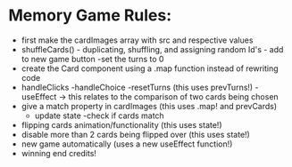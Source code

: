 # Memory Game Rules:

- first make the cardImages array with src and respective values
- shuffleCards() - duplicating, shuffling, and assigning random Id's - add to new game button
  -set the turns to 0
- create the Card component using a .map function instead of rewriting code
- handleClicks
  -handleChoice
  -resetTurns (this uses prevTurns!)
  -useEffect -> this relates to the comparison of two cards being chosen
- give a match property in cardImages (this uses .map! and prevCards)
  - update state
    -check if cards match
- flipping cards animation/functionality (this uses state!)
- disable more than 2 cards being flipped over (this uses state!)
- new game automatically (uses a new useEffect function!)
- winning end credits!
